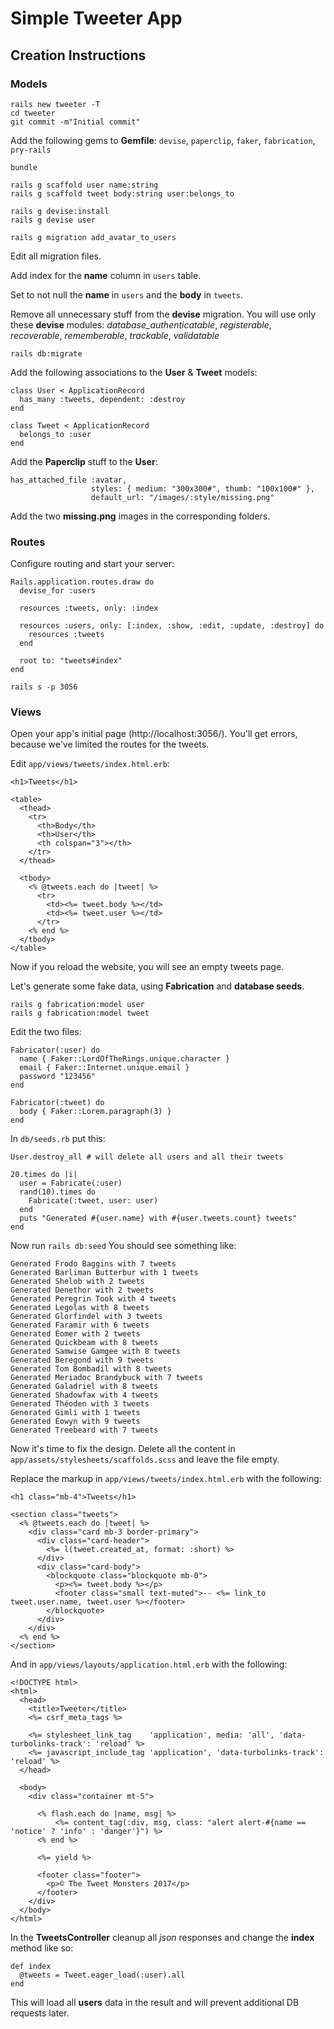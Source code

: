# Simple Tweeter App

## Creation Instructions

### Models

```
rails new tweeter -T
cd tweeter
git commit -m"Initial commit"
```

Add the following gems to **Gemfile**: `devise`, `paperclip`, `faker`, `fabrication`, `pry-rails`

```
bundle

rails g scaffold user name:string
rails g scaffold tweet body:string user:belongs_to

rails g devise:install
rails g devise user

rails g migration add_avatar_to_users
```

Edit all migration files.

Add index for the **name** column in `users` table.

Set to not null the **name** in `users` and the **body** in `tweets`.

Remove all unnecessary stuff from the **devise** migration. You will use only these **devise** modules: _database_authenticatable_, _registerable_, _recoverable_, _rememberable_, _trackable_, _validatable_

```
rails db:migrate
```

Add the following associations to the **User** & **Tweet** models:

```
class User < ApplicationRecord
  has_many :tweets, dependent: :destroy
end

class Tweet < ApplicationRecord
  belongs_to :user
end
```

Add the **Paperclip** stuff to the **User**:

```
has_attached_file :avatar,
                  styles: { medium: "300x300#", thumb: "100x100#" },
                  default_url: "/images/:style/missing.png"
```

Add the two **missing.png** images in the corresponding folders.

### Routes

Configure routing and start your server:

```
Rails.application.routes.draw do
  devise_for :users

  resources :tweets, only: :index

  resources :users, only: [:index, :show, :edit, :update, :destroy] do
    resources :tweets
  end

  root to: "tweets#index"
end
```

```
rails s -p 3056
```

### Views

Open your app's initial page (http://localhost:3056/). You'll get errors, because we've limited the routes for the tweets.

Edit `app/views/tweets/index.html.erb`:

```
<h1>Tweets</h1>

<table>
  <thead>
    <tr>
      <th>Body</th>
      <th>User</th>
      <th colspan="3"></th>
    </tr>
  </thead>

  <tbody>
    <% @tweets.each do |tweet| %>
      <tr>
        <td><%= tweet.body %></td>
        <td><%= tweet.user %></td>
      </tr>
    <% end %>
  </tbody>
</table>
```

Now if you reload the website, you will see an empty tweets page.

Let's generate some fake data, using **Fabrication** and **database seeds**.

```
rails g fabrication:model user
rails g fabrication:model tweet
```

Edit the two files:

```
Fabricator(:user) do
  name { Faker::LordOfTheRings.unique.character }
  email { Faker::Internet.unique.email }
  password "123456"
end

Fabricator(:tweet) do
  body { Faker::Lorem.paragraph(3) }
end
```

In `db/seeds.rb` put this:

```
User.destroy_all # will delete all users and all their tweets

20.times do |i|
  user = Fabricate(:user)
  rand(10).times do
    Fabricate(:tweet, user: user)
  end
  puts "Generated #{user.name} with #{user.tweets.count} tweets"
end
```

Now run `rails db:seed`
You should see something like:

```
Generated Frodo Baggins with 7 tweets
Generated Barliman Butterbur with 1 tweets
Generated Shelob with 2 tweets
Generated Denethor with 2 tweets
Generated Peregrin Took with 4 tweets
Generated Legolas with 8 tweets
Generated Glorfindel with 3 tweets
Generated Faramir with 6 tweets
Generated Éomer with 2 tweets
Generated Quickbeam with 8 tweets
Generated Samwise Gamgee with 8 tweets
Generated Beregond with 9 tweets
Generated Tom Bombadil with 8 tweets
Generated Meriadoc Brandybuck with 7 tweets
Generated Galadriel with 8 tweets
Generated Shadowfax with 4 tweets
Generated Théoden with 3 tweets
Generated Gimli with 1 tweets
Generated Éowyn with 9 tweets
Generated Treebeard with 7 tweets
```

Now it's time to fix the design.
Delete all the content in `app/assets/stylesheets/scaffolds.scss` and leave the file empty.

Replace the markup in `app/views/tweets/index.html.erb` with the following:

```
<h1 class="mb-4">Tweets</h1>

<section class="tweets">
  <% @tweets.each do |tweet| %>
    <div class="card mb-3 border-primary">
      <div class="card-header">
        <%= l(tweet.created_at, format: :short) %>
      </div>
      <div class="card-body">
        <blockquote class="blockquote mb-0">
          <p><%= tweet.body %></p>
          <footer class="small text-muted">-- <%= link_to tweet.user.name, tweet.user %></footer>
        </blockquote>
      </div>
    </div>
  <% end %>
</section>
```

And in `app/views/layouts/application.html.erb` with the following:
```
<!DOCTYPE html>
<html>
  <head>
    <title>Tweeter</title>
    <%= csrf_meta_tags %>

    <%= stylesheet_link_tag    'application', media: 'all', 'data-turbolinks-track': 'reload' %>
    <%= javascript_include_tag 'application', 'data-turbolinks-track': 'reload' %>
  </head>

  <body>
    <div class="container mt-5">

      <% flash.each do |name, msg| %>
          <%= content_tag(:div, msg, class: "alert alert-#{name == 'notice' ? 'info' : 'danger'}") %>
      <% end %>

      <%= yield %>

      <footer class="footer">
        <p>© The Tweet Monsters 2017</p>
      </footer>
    </div>
  </body>
</html>
```

In the **TweetsController** cleanup all _json_ responses and change the **index** method like so:

```
def index
  @tweets = Tweet.eager_load(:user).all
end
```

This will load all **users** data in the result and will prevent additional DB requests later.


